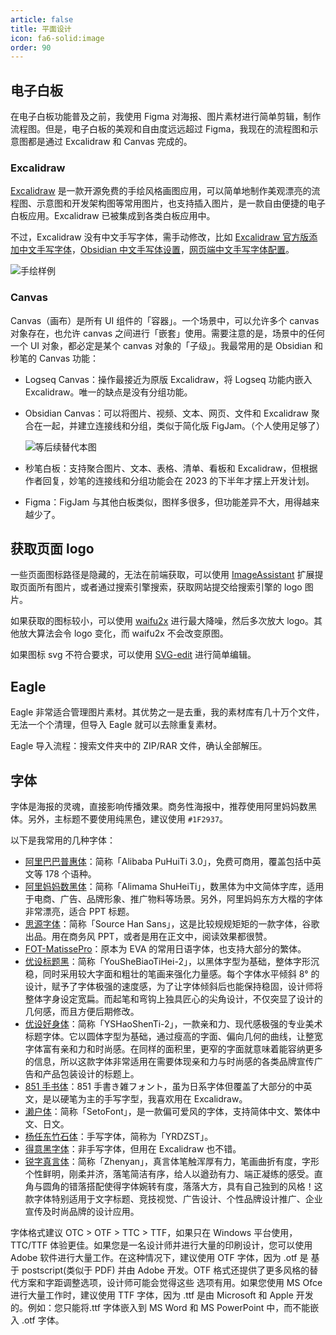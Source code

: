 ```yaml
---
article: false
title: 平面设计
icon: fa6-solid:image
order: 90
---
```


## 电子白板

在电子白板功能普及之前，我使用 Figma 对海报、图片素材进行简单剪辑，制作流程图。但是，电子白板的美观和自由度远远超过 Figma，我现在的流程图和示意图都是通过 Excalidraw 和 Canvas 完成的。

### Excalidraw

[Excalidraw](https://github.com/excalidraw/excalidraw) 是一款开源免费的手绘风格画图应用，可以简单地制作美观漂亮的流程图、示意图和开发架构图等常用图片，也支持插入图片，是一款自由便捷的电子白板应用。Excalidraw 已被集成到各类白板应用中。

不过，Excalidraw 没有中文手写字体，需手动修改，比如 [Excalidraw 官方版添加中文手写字体](https://blog.csdn.net/qq_34802028/article/details/127927960)，[Obsidian 中文手写体设置](https://blog.csdn.net/qq_26176515/article/details/126005295)，[网页端中文手写字体配置](https://zhuanlan.zhihu.com/p/577420136)。

![](https://img.newzone.top/2023-01-23-20-53-36.png "手绘样例")

### Canvas

Canvas（画布）是所有 UI 组件的「容器」。一个场景中，可以允许多个 canvas 对象存在，也允许 canvas 之间进行「嵌套」使用。需要注意的是，场景中的任何一个 UI 对象，都必定是某个 canvas 对象的「子级」。我最常用的是 Obsidian 和秒笔的 Canvas 功能：

- Logseq Canvas：操作最接近为原版 Excalidraw，将 Logseq 功能内嵌入 Excalidraw。唯一的缺点是没有分组功能。
- Obsidian Canvas：可以将图片、视频、文本、网页、文件和 Excalidraw 聚合在一起，并建立连接线和分组，类似于简化版 FigJam。（个人使用足够了）

  ![等后续替代本图](https://obsidian.md/images/canvas/canvas-hero.png "Obsidian canvas 样例")

- 秒笔白板：支持聚合图片、文本、表格、清单、看板和 Excalidraw，但根据作者回复，妙笔的连接线和分组功能会在 2023 的下半年才摆上开发计划。
- Figma：FigJam 与其他白板类似，图样多很多，但功能差异不大，用得越来越少了。

## 获取页面 logo

一些页面图标路径是隐藏的，无法在前端获取，可以使用 [ImageAssistant](https://chrome.google.com/webstore/detail/imageassistant-batch-imag/dbjbempljhcmhlfpfacalomonjpalpko) 扩展提取页面所有图片，或者通过搜索引擎搜索，获取网站提交给搜索引擎的 logo 图片。

如果获取的图标较小，可以使用 [waifu2x](https://www.waifu2x.net/index.zh-CN.html) 进行最大降噪，然后多次放大 logo。其他放大算法会令 logo 变化，而 waifu2x 不会改变原图。

如果图标 svg 不符合要求，可以使用 [SVG-edit](https://svgedit.netlify.app/editor/index.html) 进行简单编辑。

## Eagle

Eagle 非常适合管理图片素材。其优势之一是去重，我的素材库有几十万个文件，无法一个个清理，但导入 Eagle 就可以去除重复素材。

Eagle 导入流程：搜索文件夹中的 ZIP/RAR 文件，确认全部解压。

## 字体

字体是海报的灵魂，直接影响传播效果。商务性海报中，推荐使用阿里妈妈数黑体。另外，主标题不要使用纯黑色，建议使用 `#1F2937`。

以下是我常用的几种字体：

- [阿里巴巴普惠体](https://www.alibabafonts.com/#/font)：简称「Alibaba PuHuiTi 3.0」，免费可商用，覆盖包括中英文等 178 个语种。
- [阿里妈妈数黑体](https://fonts.alibabagroup.com/#/more)：简称「Alimama ShuHeiTi」，数黑体为中文简体字库，适用于电商、广告、品牌形象、推广物料等场景。另外，阿里妈妈东方大楷的字体非常漂亮，适合 PPT 标题。
- [思源字体](https://github.com/adobe-fonts/source-han-sans/)：简称「Source Han Sans」，这是比较规规矩矩的一款字体，谷歌出品。用在商务风 PPT，或者是用在正文中，阅读效果都很赞。
- [FOT-MatissePro](https://www.mianfeiziti.com/fonts-fotmatisseprom)：原本为 EVA 的常用日语字体，也支持大部分的繁体。
- [优设标题黑](https://www.fonts.net.cn/font-38213257557.html)：简称「YouSheBiaoTiHei-2」，以黑体字型为基础，整体字形沉稳，同时采用较大字面和粗壮的笔画来强化力量感。每个字体水平倾斜 8° 的设计，赋予了字体极强的速度感，为了让字体倾斜后也能保持稳固，设计师将整体字身设定宽扁。而起笔和弯钩上独具匠心的尖角设计，不仅突显了设计的几何感，而且方便后期修改。
- [优设好身体](https://www.fonts.net.cn/font-38877223362.html)：简称「YSHaoShenTi-2」，一款亲和力、现代感极强的专业美术标题字体。它以圆体字型为基础，通过瘦高的字面、偏向几何的曲线，让整宽字体富有亲和力和时尚感。在同样的面积里，更窄的字面就意味着能容纳更多的信息，所以这款字体非常适用在需要体现亲和力与时尚感的各类品牌宣传广告和产品包装设计的标题上。
- [851 手书体](https://www.100font.com/thread-114.htm)：851 手書き雑フォント，虽为日系字体但覆盖了大部分的中英文，是以硬笔为主的手写字型，我喜欢用在 Excalidraw。
- [濑户体](https://www.100font.com/thread-69.htm)：简称「SetoFont」，是一款偏可爱风的字体，支持简体中文、繁体中文、日文。
- [杨任东竹石体](https://www.fonts.net.cn/font-35850420097.html)：手写字体，简称为「YRDZST」。
- [得意黑字体](https://github.com/atelier-anchor/smiley-sans/releases)：非手写字体，但用在 Excalidraw 也不错。
- [锐字真言体](https://www.fonts.net.cn/font-35961736892.html)：简称「Zhenyan」，真言体笔触浑厚有力，笔画曲折有度，字形个性鲜明，刚柔并济，落笔简洁有序，给人以遒劲有力、端正凝练的感受。直角与圆角的错落搭配使得字体婉转有度，落落大方，具有自己独到的风格！这款字体特别适用于文字标题、竞技视觉、广告设计、个性品牌设计推广、企业宣传及时尚品牌的设计应用。

字体格式建议 OTC > OTF > TTC > TTF，如果只在 Windows 平台使用，TTC/TTF 体验更佳。如果您是一名设计师并进行大量的印刷设计，您可以使用 Adobe 软件进行大量工作。在这种情况下，建议使用 OTF 字体，因为 .otf 是 基于 postscript(类似于 PDF) 并由 Adobe 开发。OTF 格式还提供了更多风格的替代方案和字距调整选项，设计师可能会觉得这些 选项有用。如果您使用 MS Ofce 进行大量工作时，建议使用 TTF 字体，因为 .ttf 是由 Microsoft 和 Apple 开发的。例如：您只能将.ttf 字体嵌入到 MS Word 和 MS PowerPoint 中，而不能嵌入 .otf 字体。
